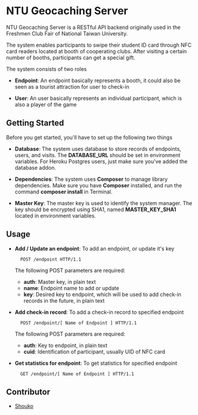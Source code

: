 NTU Geocaching Server
===========

NTU Geocaching Server is a RESTful API backend originally used in the Freshmen Club Fair of National Taiwan University.

The system enables participants to swipe their student ID card through NFC card readers located at booth of cooperating clubs. After visiting a certain number of booths, participants can get a special gift.

The system consists of two roles

- **Endpoint**: An endpoint basically represents a booth, it could also be seen as a tourist attraction for user to check-in

- **User**: An user basically represents an individual participant, which is also a player of the game

## Getting Started

Before you get started, you'll have to set up the following two things

- **Database**: The system uses database to store records of endpoints, users, and visits. The **DATABASE_URL** should be set in environment variables. For Heroku Postgres users, just make sure you've added the database addon.

- **Dependencies**: The system uses **Composer** to manage library dependencies. Make sure you have **Composer** installed, and run the command **composer install** in Terminal.

- **Master Key**: The master key is used to identify the system manager. The key should be encrypted using SHA1, named **MASTER_KEY_SHA1** located in environment variables.

## Usage

- **Add / Update an endpoint**: To add an endpoint, or update it's key

		POST /endpoint HTTP/1.1

	The following POST parameters are required:

	- **auth**: Master key, in plain text
	- **name**: Endpoint name to add or update
	- **key**: Desired key to endpoint, which will be used to add check-in records in the future, in plain text


- **Add check-in record**: To add a check-in record to specified endpoint

		POST /endpoint/[ Name of Endpoint ] HTTP/1.1

	The following POST parameters are required:

	- **auth**: Key to endpoint, in plain text
	- **cuid**: Identification of participant, usually UID of NFC card


- **Get statistics for endpoint**: To get statistics for specified endpoint

		GET /endpoint/[ Name of Endpoint ] HTTP/1.1

## Contributor

- [Shouko](https://github.com/Shouko)
